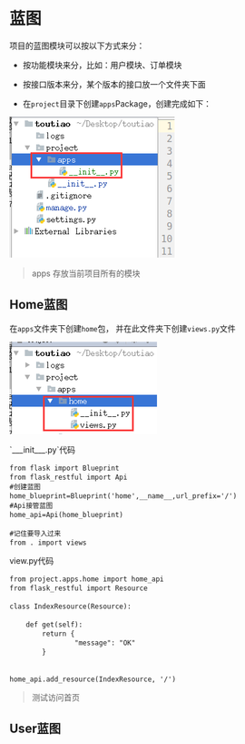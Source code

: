 # 蓝图

项目的蓝图模块可以按以下方式来分：

* 按功能模块来分，比如：用户模块、订单模块
* 按接口版本来分，某个版本的接口放一个文件夹下面

* 在`project`目录下创建`apps`Package，创建完成如下：

![](/assets/子应用.png)

> apps 存放当前项目所有的模块

## Home蓝图

在`apps`文件夹下创建`home`包， 并在此文件夹下创建`views.py`文件

![](/assets/home蓝图.png)

\`\_\__init\_\_\_.py\`代码

```
from flask import Blueprint
from flask_restful import Api
#创建蓝图
home_blueprint=Blueprint('home',__name__,url_prefix='/')
#Api接管蓝图
home_api=Api(home_blueprint)

#记住要导入过来
from . import views
```

view.py代码

```
from project.apps.home import home_api
from flask_restful import Resource

class IndexResource(Resource):

    def get(self):
        return {
                "message": "OK"
        }


home_api.add_resource(IndexResource, '/')
```

> 测试访问首页

## User蓝图



